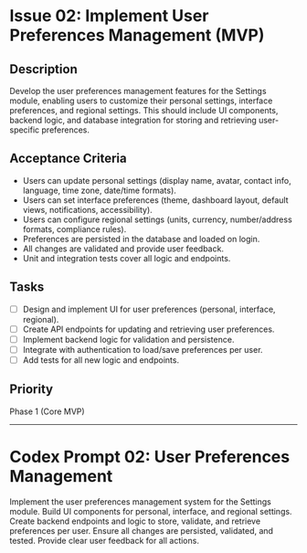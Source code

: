# Issue 02: Implement User Preferences Management (MVP)

## Description
Develop the user preferences management features for the Settings module, enabling users to customize their personal settings, interface preferences, and regional settings. This should include UI components, backend logic, and database integration for storing and retrieving user-specific preferences.

## Acceptance Criteria
- Users can update personal settings (display name, avatar, contact info, language, time zone, date/time formats).
- Users can set interface preferences (theme, dashboard layout, default views, notifications, accessibility).
- Users can configure regional settings (units, currency, number/address formats, compliance rules).
- Preferences are persisted in the database and loaded on login.
- All changes are validated and provide user feedback.
- Unit and integration tests cover all logic and endpoints.

## Tasks
- [ ] Design and implement UI for user preferences (personal, interface, regional).
- [ ] Create API endpoints for updating and retrieving user preferences.
- [ ] Implement backend logic for validation and persistence.
- [ ] Integrate with authentication to load/save preferences per user.
- [ ] Add tests for all new logic and endpoints.

## Priority
Phase 1 (Core MVP)

---

# Codex Prompt 02: User Preferences Management

Implement the user preferences management system for the Settings module. Build UI components for personal, interface, and regional settings. Create backend endpoints and logic to store, validate, and retrieve preferences per user. Ensure all changes are persisted, validated, and tested. Provide clear user feedback for all actions.
